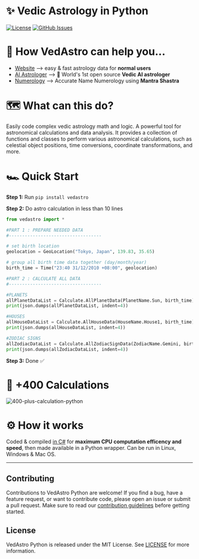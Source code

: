 <h1> ✨ Vedic Astrology in Python</h1>

[![License](https://img.shields.io/github/license/VedAstro/VedAstro.Python)](https://github.com/VedAstro/VedAstro.Python/blob/main/LICENSE)
[![GitHub Issues](https://img.shields.io/github/issues/VedAstro/VedAstro.Python)](https://github.com/VedAstro/VedAstro.Python/issues)


# 🙏 How VedAstro can help you...

- [Website](https://vedastro.org) --> easy & fast astrology data for **normal users**
- [AI Astrologer](https://vedastro.org/AIAstrologer.html) --> 🤖 World's 1st open source **Vedic AI astrologer**
- [Numerology](https://vedastro.org/Numerology.html) --> Accurate Name Numerology using **Mantra Shastra**


# 🗺️ What can this do?
Easily code complex vedic astrology math and logic.
A powerful tool for astronomical calculations and data analysis. It provides a collection of functions and classes to perform various astronomical calculations, such as celestial object positions, time conversions, coordinate transformations, and more.


# 🏎️ Quick Start

**Step 1:** Run `pip install vedastro`

**Step 2:** Do astro calculation in less than 10 lines
```python
from vedastro import * 

#PART 1 : PREPARE NEEDED DATA
#-----------------------------------

# set birth location
geolocation = GeoLocation("Tokyo, Japan", 139.83, 35.65)

# group all birth time data together (day/month/year)
birth_time = Time("23:40 31/12/2010 +08:00", geolocation)

#PART 2 : CALCULATE ALL DATA
#-----------------------------------

#PLANETS
allPlanetDataList = Calculate.AllPlanetData(PlanetName.Sun, birth_time)
print(json.dumps(allPlanetDataList, indent=4))

#HOUSES
allHouseDataList = Calculate.AllHouseData(HouseName.House1, birth_time)
print(json.dumps(allHouseDataList, indent=4))

#ZODIAC SIGNS
allZodiacDataList = Calculate.AllZodiacSignData(ZodiacName.Gemini, birth_time)
print(json.dumps(allZodiacDataList, indent=4))
```

**Step 3:** Done ✅

# 🧮 +400 Calculations
![400-plus-calculation-python](https://vedastro.org/images/400-plus-calculation-python.gif)



# ⚙️ How it works
Coded & compiled [in C#](https://github.com/VedAstro/VedAstro) for **maximum CPU computation efficency and speed**, then made available in a Python wrapper. Can be run in Linux, Windows & Mac OS.


-------------------

## Contributing

Contributions to VedAstro Python are welcome! If you find a bug, have a feature request, or want to contribute code, please open an issue or submit a pull request. Make sure to read our [contribution guidelines](https://github.com/VedAstro/VedAstro.Python/CONTRIBUTING.md) before getting started.

## License

VedAstro Python is released under the MIT License. See [LICENSE](https://github.com/VedAstro/VedAstro.Python/LICENSE) for more information.


